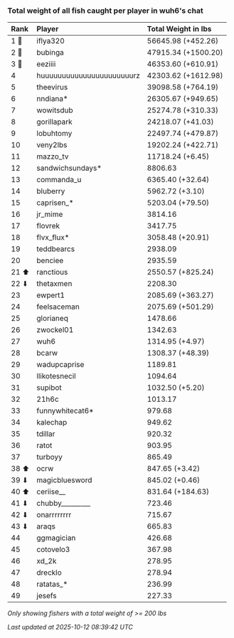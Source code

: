 ### Total weight of all fish caught per player in wuh6's chat

| Rank  | Player                    | Total Weight in lbs |
|:------|:--------------------------|:--------------------|
| 1 🥇  | iflya320                  | 56645.98 (+452.26)  |
| 2 🥈  | bubinga                   | 47915.34 (+1500.20) |
| 3 🥉  | eeziiii                   | 46353.60 (+610.91)  |
| 4     | huuuuuuuuuuuuuuuuuuuuuurz | 42303.62 (+1612.98) |
| 5     | theevirus                 | 39098.58 (+764.19)  |
| 6     | nndiana*                  | 26305.67 (+949.65)  |
| 7     | wowitsdub                 | 25274.78 (+310.33)  |
| 8     | gorillapark               | 24218.07 (+41.03)   |
| 9     | lobuhtomy                 | 22497.74 (+479.87)  |
| 10    | veny2lbs                  | 19202.24 (+422.71)  |
| 11    | mazzo_tv                  | 11718.24 (+6.45)    |
| 12    | sandwichsundays*          | 8806.63             |
| 13    | commanda_u                | 6365.40 (+32.64)    |
| 14    | bluberry                  | 5962.72 (+3.10)     |
| 15    | caprisen_*                | 5203.04 (+79.50)    |
| 16    | jr_mime                   | 3814.16             |
| 17    | flovrek                   | 3417.75             |
| 18    | flvx_flux*                | 3058.48 (+20.91)    |
| 19    | teddbearcs                | 2938.09             |
| 20    | benciee                   | 2935.59             |
| 21 ⬆  | ranctious                 | 2550.57 (+825.24)   |
| 22 ⬇  | thetaxmen                 | 2208.30             |
| 23    | ewpert1                   | 2085.69 (+363.27)   |
| 24    | feelsaceman               | 2075.69 (+501.29)   |
| 25    | glorianeq                 | 1478.66             |
| 26    | zwockel01                 | 1342.63             |
| 27    | wuh6                      | 1314.95 (+4.97)     |
| 28    | bcarw                     | 1308.37 (+48.39)    |
| 29    | wadupcaprise              | 1189.81             |
| 30    | llikotesnecil             | 1094.64             |
| 31    | supibot                   | 1032.50 (+5.20)     |
| 32    | 21h6c                     | 1013.17             |
| 33    | funnywhitecat6*           | 979.68              |
| 34    | kalechap                  | 949.62              |
| 35    | tdillar                   | 920.32              |
| 36    | ratot                     | 903.95              |
| 37    | turboyy                   | 865.49              |
| 38 ⬆  | ocrw                      | 847.65 (+3.42)      |
| 39 ⬇  | magicbluesword            | 845.02 (+0.46)      |
| 40 ⬆  | ceriise__                 | 831.64 (+184.63)    |
| 41 ⬇  | chubby_________           | 723.46              |
| 42 ⬇  | onarrrrrrrr               | 715.67              |
| 43 ⬇  | araqs                     | 665.83              |
| 44    | ggmagician                | 426.68              |
| 45    | cotovelo3                 | 367.98              |
| 46    | xd_2k                     | 278.95              |
| 47    | drecklo                   | 278.94              |
| 48    | ratatas_*                 | 236.99              |
| 49    | jesefs                    | 227.33              |

_Only showing fishers with a total weight of >= 200 lbs_

_Last updated at 2025-10-12 08:39:42 UTC_
